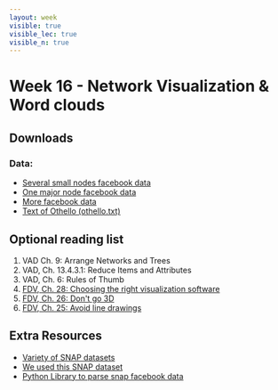 ```yaml
---
layout: week
visible: true
visible_lec: true
visible_n: true
---
```


# Week 16 - Network Visualization & Word clouds

## Downloads

### Data:

 * <a href='https://uiuc-ischool-dataviz.github.io/spring2019online/week09/data/facebook_combined_sm000090_000010.txt' download>Several small nodes facebook data</a>
 * <a href='https://uiuc-ischool-dataviz.github.io/spring2019online/week09/data/facebook_combined_sm000030_000000.txt' download>One major node facebook data</a>
 * <a href='https://github.com/UIUC-iSchool-DataViz/spring2019online/tree/master/week09/data'>More facebook data</a>
 * <a href="othello.txt" download>Text of Othello (othello.txt)</a>

## Optional reading list

 1. VAD Ch. 9: Arrange Networks and Trees 
 2. VAD, Ch. 13.4.3.1: Reduce Items and Attributes 
 3. VAD, Ch. 6: Rules of Thumb 
 4. [FDV, Ch. 28: Choosing the right visualization software](https://serialmentor.com/dataviz/choosing-visualization-software.html) 
 5. [FDV, Ch. 26: Don't go 3D](https://serialmentor.com/dataviz/no-3d.html) 
 6. [FDV, Ch. 25: Avoid line drawings](https://serialmentor.com/dataviz/avoid-line-drawings.html)

## Extra Resources

 * <a href='https://snap.stanford.edu/data/'>Variety of SNAP datasets</a>
 * <a href='https://snap.stanford.edu/data/ego-Facebook.html'>We used this SNAP dataset</a>
 * <a href='https://github.com/jcatw/snap-facebook'>Python Library to parse snap facebook data</a>
